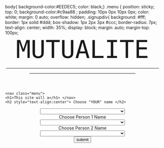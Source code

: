 
<html>

<head>
	body{
		background-color:#EEDEC5;
		color: black;}
 .menu {
            position: sticky;
            top: 0;
            background-color:#c9aa88 ;
            padding: 10px 0px 10px 0px;
            color: white;
            margin: 0 auto;
            overflow: hidden;
.signupdiv{
    background: #fff;
    border: 1px solid #ddd;
    box-shadow: 1px 2px 3px #ccc;
    border-radius: 7px;
    text-align: center;
    width: 35%;
    display: block;
    margin: auto;
    margin-top: 100px;
</style>
</head>

<body>
	<header>
		<div style= "text-align:center; font-size:80px; font-family:monospace;" >MUTUALITE</div>
		<div>____________________________________________________________________________________________________________________________________</div>
	</header>

	<nav class="menu"> 
	<h1>This site will a</h1> </nav>
	<h2 style="text-align:center"> Choose "YOUR" name </h2> 

<form style="text-align: center"> 
	<select id="U_name">
		<option value=""></option>
<option value="">YUV VERDIA</option>
<option value="">PIYUSH TAGORE</option>
<option value="">MD UMAIR ALAM</option>
<option value="">PARAG JAGARWAR</option>
<option value="">SEJAL RATHORE</option>
<option value="">PRATHAM CHUGH</option>
<option value="">JAYESH RAJILWAD</option>
<option value="">SARANG NARENDRA MENDHE</option>
<option value="">TIPU NUNIA</option>
<option value="">VAISHNAVI RAI</option>
<option value="">MEET BHASKAR PATIL</option>
<option value="">PALLAV DEEPAK KAMAD</option>
<option value="">LAKSHITA GUPTA</option>
<option value="">HARSHVI KANWATIYA</option>
<option value="">AASAF KHAN</option>
<option value="">ARYAN CHOUDHARY</option>
<option value="">NIKITA DHINGRA</option>
<option value="">SAGAR YADAV</option>
<option value="">RIYA AGARWAL</option>
<option value="">SUYASH MALAV</option>
<option value="">SAHITYA RANKAWAT</option>
<option value="">ARNAV JAIN</option>
<option value="">AYAN GOSWAMI</option>
<option value="">AGRAWAL ANAV NIRMAL</option>
<option value="">MANOGYA SINGH SURYANSH</option>
<option value="">BASIREDDYGARI HASIKA</option>
<option value="">KOLLIPARA GOPALA KRISHNA PARTHIV</option>
<option value="">PALLI AMRIT RAO</option>
<option value="">HARSH RAJ SINGH</option>
<option value="">ISHITA JAIN</option>
<option value="">RITIK BHATT</option>
<option value="">VIDEEP EKBOTE</option>
<option value="">ANURAG</option>
<option value="">ANKIT SINGH</option>
<option value="">KARTIK MITTAL</option>
<option value="">RAHUL</option>
<option value="">AAKRITI HARIT</option>
<option value="">RAHUL KUMAR</option>
<option value="">VISHAKA SINGH</option>
<option value="">MAYANK GOEL</option>
<option value="">VIVSWAN SAVYASACHI</option>
<option value="">POWAR VAIBHAVI SUHAS</option>
<option value="">VIJAY BALAJI NARASIMMA BHARATHI</option>
<option value="">HARDIK AGARWAL</option>
<option value="">YASHWARDHAN SINGH</option>
<option value="">ARPIT KUMAR</option>
<option value="">RISHIT SRIVASTAVA</option>
<option value="">GOPAL SARAN</option>
<option value="">ANUBHAV AVINASH SINGH</option>
<option value="">ADITI DILIP BAGEWADI</option>
<option value="">KALIVETI BINDHU</option>
<option value="">SHLOK TRIPATHI</option>
<option value="">ARUN PATEL</option>
<option value="">AYAAN ALAM</option>
<option value="">ASHUTOSH</option>
<option value="">ABHITANSHU RAY</option>
<option value="">JATIN KAUSHIK</option>
<option value="">SHIVAM KUMAR</option>
<option value="">ARYAMAN SINGH BHATI</option>
<option value="">RISHABH KUMAR</option>
<option value="">NAKUL RAGHUWANSHI</option>
<option value="">ANIMESH   HOTA</option>

</select>





<div style="text-align:center"> Choose Person 1 Name </div>  
<select id="T_name">
<option value=""></option>
<option value="">YUV VERDIA</option>
<option value="">PIYUSH TAGORE</option>
<option value="">MD UMAIR ALAM</option>
<option value="">PARAG JAGARWAR</option>
<option value="">SEJAL RATHORE</option>
<option value="">PRATHAM CHUGH</option>
<option value="">JAYESH RAJILWAD</option>
<option value="">SARANG NARENDRA MENDHE</option>
<option value="">TIPU NUNIA</option>
<option value="">VAISHNAVI RAI</option>
<option value="">MEET BHASKAR PATIL</option>
<option value="">PALLAV DEEPAK KAMAD</option>
<option value="">LAKSHITA GUPTA</option>
<option value="">HARSHVI KANWATIYA</option>
<option value="">AASAF KHAN</option>
<option value="">ARYAN CHOUDHARY</option>
<option value="">NIKITA DHINGRA</option>
<option value="">SAGAR YADAV</option>
<option value="">RIYA AGARWAL</option>
<option value="">SUYASH MALAV</option>
<option value="">SAHITYA RANKAWAT</option>
<option value="">ARNAV JAIN</option>
<option value="">AYAN GOSWAMI</option>
<option value="">AGRAWAL ANAV NIRMAL</option>
<option value="">MANOGYA SINGH SURYANSH</option>
<option value="">BASIREDDYGARI HASIKA</option>
<option value="">KOLLIPARA GOPALA KRISHNA PARTHIV</option>
<option value="">PALLI AMRIT RAO</option>
<option value="">HARSH RAJ SINGH</option>
<option value="">ISHITA JAIN</option>
<option value="">RITIK BHATT</option>
<option value="">VIDEEP EKBOTE</option>
<option value="">ANURAG</option>
<option value="">ANKIT SINGH</option>
<option value="">KARTIK MITTAL</option>
<option value="">RAHUL</option>
<option value="">AAKRITI HARIT</option>
<option value="">RAHUL KUMAR</option>
<option value="">VISHAKA SINGH</option>
<option value="">MAYANK GOEL</option>
<option value="">VIVSWAN SAVYASACHI</option>
<option value="">POWAR VAIBHAVI SUHAS</option>
<option value="">VIJAY BALAJI NARASIMMA BHARATHI</option>
<option value="">HARDIK AGARWAL</option>
<option value="">YASHWARDHAN SINGH</option>
<option value="">ARPIT KUMAR</option>
<option value="">RISHIT SRIVASTAVA</option>
<option value="">GOPAL SARAN</option>
<option value="">ANUBHAV AVINASH SINGH</option>
<option value="">ADITI DILIP BAGEWADI</option>
<option value="">KALIVETI BINDHU</option>
<option value="">SHLOK TRIPATHI</option>
<option value="">ARUN PATEL</option>
<option value="">AYAAN ALAM</option>
<option value="">ASHUTOSH</option>
<option value="">ABHITANSHU RAY</option>
<option value="">JATIN KAUSHIK</option>
<option value="">SHIVAM KUMAR</option>
<option value="">ARYAMAN SINGH BHATI</option>
<option value="">RISHABH KUMAR</option>
<option value="">NAKUL RAGHUWANSHI</option>
<option value="">ANIMESH   HOTA</option>
</select>


<div style="text-align:center"> Choose Person 2 Name </div>  
<select id="T_name">
<option value=""></option>
<option value="">YUV VERDIA</option>
<option value="">PIYUSH TAGORE</option>
<option value="">MD UMAIR ALAM</option>
<option value="">PARAG JAGARWAR</option>
<option value="">SEJAL RATHORE</option>
<option value="">PRATHAM CHUGH</option>
<option value="">JAYESH RAJILWAD</option>
<option value="">SARANG NARENDRA MENDHE</option>
<option value="">TIPU NUNIA</option>
<option value="">VAISHNAVI RAI</option>
<option value="">MEET BHASKAR PATIL</option>
<option value="">PALLAV DEEPAK KAMAD</option>
<option value="">LAKSHITA GUPTA</option>
<option value="">HARSHVI KANWATIYA</option>
<option value="">AASAF KHAN</option>
<option value="">ARYAN CHOUDHARY</option>
<option value="">NIKITA DHINGRA</option>
<option value="">SAGAR YADAV</option>
<option value="">RIYA AGARWAL</option>
<option value="">SUYASH MALAV</option>
<option value="">SAHITYA RANKAWAT</option>
<option value="">ARNAV JAIN</option>
<option value="">AYAN GOSWAMI</option>
<option value="">AGRAWAL ANAV NIRMAL</option>
<option value="">MANOGYA SINGH SURYANSH</option>
<option value="">BASIREDDYGARI HASIKA</option>
<option value="">KOLLIPARA GOPALA KRISHNA PARTHIV</option>
<option value="">PALLI AMRIT RAO</option>
<option value="">HARSH RAJ SINGH</option>
<option value="">ISHITA JAIN</option>
<option value="">RITIK BHATT</option>
<option value="">VIDEEP EKBOTE</option>
<option value="">ANURAG</option>
<option value="">ANKIT SINGH</option>
<option value="">KARTIK MITTAL</option>
<option value="">RAHUL</option>
<option value="">AAKRITI HARIT</option>
<option value="">RAHUL KUMAR</option>
<option value="">VISHAKA SINGH</option>
<option value="">MAYANK GOEL</option>
<option value="">VIVSWAN SAVYASACHI</option>
<option value="">POWAR VAIBHAVI SUHAS</option>
<option value="">VIJAY BALAJI NARASIMMA BHARATHI</option>
<option value="">HARDIK AGARWAL</option>
<option value="">YASHWARDHAN SINGH</option>
<option value="">ARPIT KUMAR</option>
<option value="">RISHIT SRIVASTAVA</option>
<option value="">GOPAL SARAN</option>
<option value="">ANUBHAV AVINASH SINGH</option>
<option value="">ADITI DILIP BAGEWADI</option>
<option value="">KALIVETI BINDHU</option>
<option value="">SHLOK TRIPATHI</option>
<option value="">ARUN PATEL</option>
<option value="">AYAAN ALAM</option>
<option value="">ASHUTOSH</option>
<option value="">ABHITANSHU RAY</option>
<option value="">JATIN KAUSHIK</option>
<option value="">SHIVAM KUMAR</option>
<option value="">ARYAMAN SINGH BHATI</option>
<option value="">RISHABH KUMAR</option>
<option value="">NAKUL RAGHUWANSHI</option>
<option value="">ANIMESH   HOTA</option>
</select>
<br>
<button type="submit"> 
        submit
    </button> 
